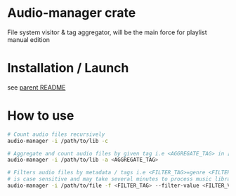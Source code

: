 # Audio-manager crate

File system visitor & tag aggregator,
will be the main force for playlist manual edition

# Installation / Launch
see [parent README](https://github.com/jgarnierGit/mp3-player/blob/develop/README.md)

# How to use

```bash
# Count audio files recursively
audio-manager -i /path/to/lib -c

# Aggregate and count audio files by given tag i.e <AGGREGATE_TAG> in ["frameRate","channels","genre"]
audio-manager -i /path/to/lib -a <AGGREGATE_TAG>

# Filters audio files by metadata / tags i.e <FILTER_TAG>=genre <FILTER_VALUE>=rock
# is case sensitive and may take several minutes to process music library
audio-manager -i /path/to/file -f <FILTER_TAG> --filter-value <FILTER_VALUE>

```